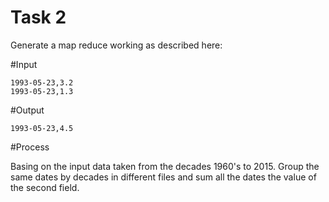 # Task 2
Generate a map reduce working as described here: 

#Input

    1993-05-23,3.2
    1993-05-23,1.3

#Output

    1993-05-23,4.5

#Process

Basing on the input data taken from the decades 1960's to 2015. Group the same dates by decades in different files 
and sum all the dates the value of the second field.
